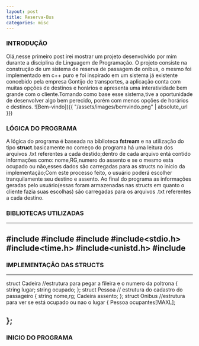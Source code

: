 ```yaml
---
layout: post
title: Reserva-Bus
categories: misc
---
```

### INTRODUÇÃO
Olá,nesse primeiro post irei mostrar um projeto desenvolvido por mim durante a disciplina de Linguagem de Programação.
O projeto consiste na construção de um sistema de reserva de passagem de onibus, o mesmo foi implementado em c++ puro e foi inspirado em um sistema já existente concebido pela empresa Gontijo de transportes, a aplicação conta com muitas opções de destinos e horários e
apresenta uma interatividade bem grande com o cliente.Tomando como base esse sistema,tive a oportunidade de desenvolver algo bem perecido, porém com menos opções de horários e destinos.
![Bem-vindo]({{ "/assets/images/bemvindo.png" | absolute_url }})
### LÓGICA DO PROGRAMA
A lógica do programa é baseada na biblioteca **fstream** e na utilização do tipo **struct**.basicamente no começo do programa há uma leitura dos arquivos .txt referentes a cada destido;dentro de cada arquivo entá contido informaçôes como: nome,RG,numero do assento e se o mesmo esta ocupado ou não,esses dados são carregadas para as structs no inicio da implementação;Com este processo feito, o usuário poderá escolher tranquilamente seu destino e assento. Ao final do programa as informações geradas pelo usuário(essas foram armazenadas nas structs em quanto o cliente fazia suas escolhas) são carregadas para os arquivos .txt referentes a cada destino.
### BIBLIOTECAS UTILIZADAS
---
#include<iostream>
#include<cstring>
#include<cstdlib>
#include<stdio.h>
#include<time.h>
#include<unistd.h>
#include<fstream>
---

### IMPLEMENTAÇÃO DAS STRUCTS
---
struct Cadeira //estrutura para pegar a fileira e o numero da poltrona
{
    string lugar;
    string ocupado;
};
struct Pessoa // estrutura do cadastro do passageiro
{
    string nome,rg;
    Cadeira assento;
};
struct Onibus //estrutura para ver se está ocupado ou nao o lugar
{
    Pessoa ocupantes[MAXL];


};
---
### INICIO DO PROGRAMA



